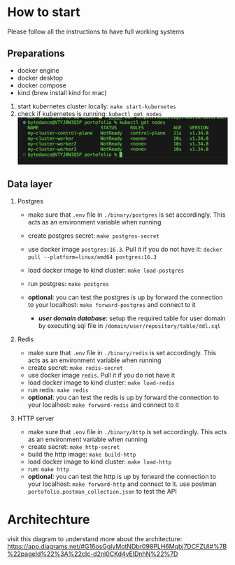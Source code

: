 # How to start
Please follow all the instructions to have full working systems

## Preparations

- docker engine
- docker desktop
- docker compose
- kind (brew install kind for mac)

1. start kubernetes cluster locally: `make start-kubernetes`
2. check if kubernetes is running: `kubectl get nodes`
![This is an alt text.](./media/k8s.png "This is a sample image.")


## Data layer
1. Postgres
    - make sure that `.env` file in `./binary/postgres` is set accordingly. This acts as an environment variable when running
    - create postgres secret: `make postgres-secret`
    - use docker image `postgres:16.3`. Pull it if you do not have it: `docker pull --platform=linux/amd64 postgres:16.3`
    - load docker image to kind cluster: `make load-postgres`
    - run postgres: `make postgres`
    - **optional**: you can test the postgres is up by forward the connection to your localhost: `make forward-postgres` and connect to it

        - _**user domain database**_: setup the required table for user domain by executing sql file in ```/domain/user/repository/table/ddl.sql```
        

2. Redis
    - make sure that `.env` file in `./binary/redis` is set accordingly. This acts as an environment variable when running
    - create secret: `make redis-secret`
    - use docker image `redis`. Pull it if you do not have it
    - load docker image to kind cluster: `make load-redis`
    - run redis: `make redis`
    - **optional**: you can test the redis is up by forward the connection to your localhost: `make forward-redis` and connect to it

3. HTTP server
    - make sure that `.env` file in `./binary/http` is set accordingly. This acts as an environment variable when running
    - create secret: `make http-secret`
    - build the http image: `make build-http`
    - load docker image to kind cluster: `make load-http`
    - run: `make http`
    - **optional**: you can test the http is up by forward the connection to your localhost: `make forward-http` and connect to it. use postman ```portofolio.postman_collection.json``` to test the API


# Architechture
visit this diagram to understand more about the architecture: https://app.diagrams.net/#G16osGglyMotNDbr098PLH6Mqbj7DCFZUl#%7B%22pageId%22%3A%22cIc-d2nl0CKd4vElDnhN%22%7D

